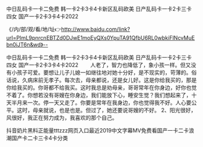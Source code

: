 中日乱码卡一卡二免费
韩一卡2卡3卡4卡新区乱码欧美
日产乱码卡一卡2卡三卡四女
国产一卡2卡3卡4卡2022


《/内/部/观/看/地/址👉http://www.baidu.com/link?url=PImL9pnrcnEBTZd0DJwE1moEyQXs0YpuTA91QfbU6RL0wbkiFlNcvMuEbn0iJT6n&wd》--

中日乱码卡一卡二免费
韩一卡2卡3卡4卡新区乱码欧美
日产乱码卡一卡2卡三卡四女
国产一卡2卡3卡4卡2022
　　人老了，智力也降低了，象小孩一样。但又没有小孩子可爱。要想让儿子儿媳一如继往地对她十分好，是不现实的，苛薄的。俗话说，久病床前无孝子。每次去，母亲都说，还是女儿好。这是你给我买的，那是你给我买的。你哥都不给我买。这时我总是劝母亲，哥哥常年在你身边，好你也觉不着了。你想若没有哥嫂在你身边，我们能放下心，睡安生觉？我们想起来了，十天半月来一次。停一天又走了。你要是常年在我身边，你也觉得我不好。人心要公平。这时，母亲就说，也是也是。但过了，她还要说哥嫂的不好。
	2、阳光很好，风很好，我正在努力成为，我喜欢的那个自己。





抖音奶片黑料正能量tttzzz网页入口最近2019中文字幕MV免费看国产一卡二卡浪潮国产卡二卡三卡4卡分类
